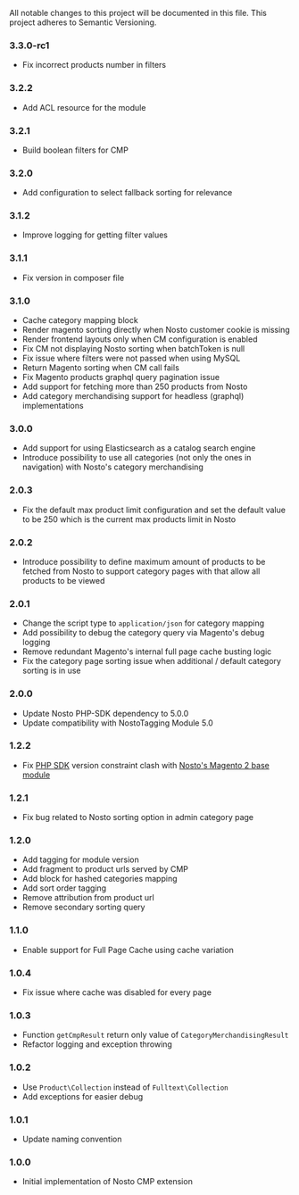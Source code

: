 All notable changes to this project will be documented in this file. This project adheres to Semantic Versioning.

### 3.3.0-rc1
* Fix incorrect products number in filters

### 3.2.2
* Add ACL resource for the module

### 3.2.1
* Build boolean filters for CMP 

### 3.2.0
* Add configuration to select fallback sorting for relevance

### 3.1.2
* Improve logging for getting filter values

### 3.1.1
* Fix version in composer file

### 3.1.0
* Cache category mapping block
* Render magento sorting directly when Nosto customer cookie is missing
* Render frontend layouts only when CM configuration is enabled
* Fix CM not displaying Nosto sorting when batchToken is null
* Fix issue where filters were not passed when using MySQL
* Return Magento sorting when CM call fails
* Fix Magento products graphql query pagination issue
* Add support for fetching more than 250 products from Nosto
* Add category merchandising support for headless (graphql) implementations

### 3.0.0
* Add support for using Elasticsearch as a catalog search engine
* Introduce possibility to use all categories (not only the ones in navigation) with Nosto's category merchandising

### 2.0.3
* Fix the default max product limit configuration and set the default value to be 250 which is the current max products limit in Nosto     

### 2.0.2
* Introduce possibility to define maximum amount of products to be fetched from Nosto to support category pages with that allow all products to be viewed

### 2.0.1
* Change the script type to `application/json` for category mapping
* Add possibility to debug the category query via Magento's debug logging 
* Remove redundant Magento's internal full page cache busting logic
* Fix the category page sorting issue when additional / default category sorting is in use 

### 2.0.0
* Update Nosto PHP-SDK dependency to 5.0.0
* Update compatibility with NostoTagging Module 5.0

### 1.2.2
* Fix [PHP SDK](https://github.com/Nosto/nosto-php-sdk) version constraint clash with [Nosto's Magento 2 base module](https://github.com/Nosto/nosto-magento2)

### 1.2.1
* Fix bug related to Nosto sorting option in admin category page

### 1.2.0
* Add tagging for module version
* Add fragment to product urls served by CMP
* Add block for hashed categories mapping
* Add sort order tagging
* Remove attribution from product url
* Remove secondary sorting query 

### 1.1.0
* Enable support for Full Page Cache using cache variation

### 1.0.4
* Fix issue where cache was disabled for every page 

### 1.0.3
* Function `getCmpResult` return only value of `CategoryMerchandisingResult`
* Refactor logging and exception throwing 

### 1.0.2
* Use `Product\Collection` instead of `Fulltext\Collection`
* Add exceptions for easier debug

### 1.0.1
* Update naming convention

### 1.0.0
* Initial implementation of Nosto CMP extension
